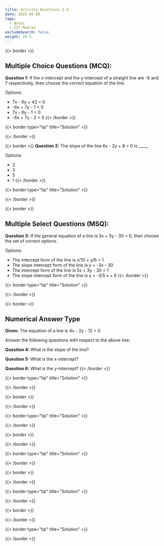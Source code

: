 ```yaml
---
title: Activity Questions 2.9
date: 2025-05-08
tags:
  - Notes 
  - IIT Madras
excludeSearch: false
weight: 29.5
---
```



{{< border >}}
## Multiple Choice Questions (MCQ):

**Question 1:** If the x-intercept and the y-intercept of a straight line are -6 and 7 respectively, then choose the correct equation of the line.

Options:

- 7x - 6y + 42 = 0
- -6x + 7y - 1 = 0
- 7x - 6y - 1 = 0
- -6x + 7y - 2 = 0
{{< /border >}}

{{< border type="tip" title="Solution" >}}

{{< /border >}}


{{< border >}}
**Question 2:** The slope of the line 6x - 2y + 8 = 0 is _____

Options:

- 2
- 3
- 5
- 1
{{< /border >}}

{{< border type="tip" title="Solution" >}}

{{< /border >}}


{{< border >}}
## Multiple Select Questions (MSQ):

**Question 3:** If the general equation of a line is 3x + 5y - 30 = 0, then choose the set of correct options.

Options:

- The intercept form of the line is x/10 + y/6 = 1
- The slope intercept form of the line is y = -3x - 30
- The intercept form of the line is 5x + 3y - 30 = 1
- The slope intercept form of the line is y = -3/5 x + 6
{{< /border >}}

{{< border type="tip" title="Solution" >}}

{{< /border >}}


{{< border >}}
## Numerical Answer Type

**Given:** The equation of a line is 4x - 2y - 12 = 0.

Answer the following questions with respect to the above line:

**Question 4:** What is the slope of the line?

**Question 5:** What is the x-intercept?

**Question 6:** What is the y-intercept?
{{< /border >}}

{{< border type="tip" title="Solution" >}}

{{< /border >}}


{{< border >}}

{{< /border >}}

{{< border type="tip" title="Solution" >}}

{{< /border >}}


{{< border >}}

{{< /border >}}

{{< border type="tip" title="Solution" >}}

{{< /border >}}


{{< border >}}

{{< /border >}}

{{< border type="tip" title="Solution" >}}

{{< /border >}}


{{< border >}}

{{< /border >}}

{{< border type="tip" title="Solution" >}}

{{< /border >}}


